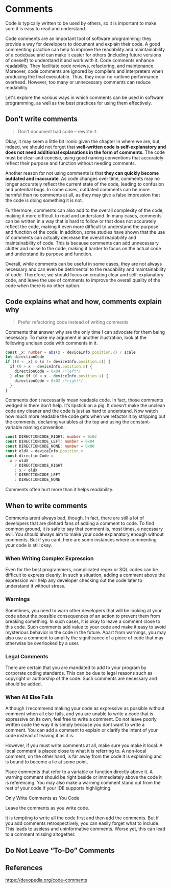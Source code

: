 # Comments

Code is typically written to be used by others, so it is important to make sure it is easy to read and understand.

Code comments are an important tool of software programming: they provide a way for developers to document and explain their code. A good commenting practice can help to improve the readability and maintainability of a codebase and can make it easier for others (including future versions of oneself) to understand it and work with it.
Code comments enhance readability. They facilitate code reviews, refactoring, and maintenance. Moreover, code comments are ignored by compilers and interpreters when producing the final executable. Thus, they incur no runtime performance overhead. However, too many or unnecessary comments can reduce readability.

Let's explore the various ways in which comments can be used in software programming, as well as the best practices for using them effectively.

## Don't write comments

> Don't document bad code – rewrite it.

Okay, it may seem a little bit ironic given the chapter in where we are, but, indeed, we should not forget that **well-written code is self-explanatory and does not need additional explanations in the form of comments**. The code must be clear and concise, using good naming conventions that accurately reflect their purpose and function without needing comments.

Another reason for not using comments is that **they can quickly become outdated and inaccurate**. As code changes over time, comments may no longer accurately reflect the current state of the code, leading to confusion and potential bugs.
In some cases, outdated comments can be more harmful than no comments at all, as they may give a false impression that the code is doing something it is not.

Furthermore, comments can also add to the overall complexity of the code, making it more difficult to read and understand. In many cases, comments can be written in a way that is hard to follow or that does not accurately reflect the code, making it even more difficult to understand the purpose and function of the code. In addition, some studies have shown that the use of comments can actually decrease the overall readability and maintainability of code. This is because comments can add unnecessary clutter and noise to the code, making it harder to
focus on the actual code and understand its purpose and function.

Overall, while comments can be useful in some cases, they are not always necessary and can even be detrimental to the readability and maintainability of code. Therefore, we should focus on creating clear and self-explanatory code, and leave the use of comments to improve the overall quality of the code when there is no other option.

## Code explains what and how, comments explain why

> Prefer refactoring code instead of writing comments

Comments that answer why are the only time I can advocate for them being
necessary. To make my argument in another illustration, look at the
following unclean code with comments in it.

```typescript
const _x: number = abs(x - deviceInfo.position.x) / scale
let directionCode
if ((0 < _x) & (x != deviceInfo.position.x)) {
  if (0 > x - deviceInfo.position.x) {
    directionCode = 0x04 /*left*/
  } else if (0 < x - deviceInfo.position.x) {
    directionCode = 0x02 /*right*/
  }
}
```

Comments don’t necessarily mean readable code. In fact, those comments wedged in
there don’t help. It’s lipstick on a pig. It doesn’t make the unclean code any
cleaner and the code is just as hard to understand. Now watch how much more
readable the code gets when we refactor it by stripping out the
comments, declaring variables at the top and using the constant-variable naming
convention.

```typescript
const DIRECTIONCODE_RIGHT: number = 0x02
const DIRECTIONCODE_LEFT: number = 0x04
const DIRECTIONCODE_NONE: number = 0x00
const oldX = deviceInfo.position.x
const directionCode =
  x > oldX
    ? DIRECTIONCODE_RIGHT
    : x < oldX
    ? DIRECTIONCODE_LEFT
    : DIRECTIONCODE_NONE
```

Comments often hurt more than it helps readability.

## When to write comments

Comments arent always bad, though. In fact, there are still a lot of developers
that are diehard fans of adding a comment to code. To find common ground, it is
safe to say that comment is, most times, a necessary evil. You should always aim
to make your code explanatory enough without comments. But if you cant, here are
some instances where commenting your code is still okay.

### When Writing Complex Expression

Even for the best programmers, complicated regex or SQL codes can be difficult
to express cleanly. In such a situation, adding a comment above the expression
will help any developer checking out the code later to understand it without
stress.

### Warnings

Sometimes, you need to warn other developers that will be looking at your code
about the possible consequences of an action to prevent them from breaking
something. In such cases, it is okay to leave a comment close to this code. Such
comments add value to your code and make it easy to avoid mysterious behavior in
the code in the future. Apart from warnings, you may also use a comment to
amplify the significance of a piece of code that may otherwise be overlooked by
a user.

### Legal Comments

There are certain that you are mandated to add to your program by corporate
coding standards. This can be due to legal reasons such as copyright or
authorship of the code. Such comments are necessary and should be added.

### When All Else Fails

Although I recommend making your code as expressive as possible without comment
when all else fails, and you are unable to write a code that is expressive on
its own, feel free to write a comment. Do not leave poorly written code the way
it is simply because you dont want to write a comment. You can add a comment to
explain or clarify the intent of your code instead of leaving it as it is.

However, if you must write comments at all, make sure you make it local. A local
comment is placed close to what it is referring to. A non-local comment, on the
other hand, is far away from the code it is explaining and is bound to become a
lie at some point.

Place comments that refer to a variable or function directly above it. A warning
comment should be right beside or immediately above the code it is referencing.
You may also make a warning comment stand out from the rest of your code if your
IDE supports highlighting.

Only Write Comments as You Code

Leave the comments as you write code.

It is tempting to write all the code first and then add the comments. But if you add comments retrospectively, you can easily forget what to include. This leads to useless and uninformative comments. Worse yet, this can lead to a comment missing altogether.

## Do Not Leave “To-Do” Comments

## References

<https://devopedia.org/code-comments>
